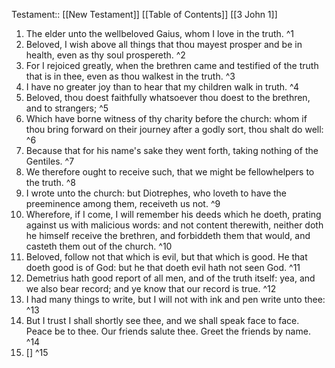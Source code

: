  Testament:: [[New Testament]]
 [[Table of Contents]]
 [[3 John 1]]
 1. The elder unto the wellbeloved Gaius, whom I love in the truth. ^1
 2. Beloved, I wish above all things that thou mayest prosper and be in health, even as thy soul prospereth. ^2
 3. For I rejoiced greatly, when the brethren came and testified of the truth that is in thee, even as thou walkest in the truth. ^3
 4. I have no greater joy than to hear that my children walk in truth. ^4
 5. Beloved, thou doest faithfully whatsoever thou doest to the brethren, and to strangers; ^5
 6. Which have borne witness of thy charity before the church: whom if thou bring forward on their journey after a godly sort, thou shalt do well: ^6
 7. Because that for his name's sake they went forth, taking nothing of the Gentiles. ^7
 8. We therefore ought to receive such, that we might be fellowhelpers to the truth. ^8
 9. I wrote unto the church: but Diotrephes, who loveth to have the preeminence among them, receiveth us not. ^9
 10. Wherefore, if I come, I will remember his deeds which he doeth, prating against us with malicious words: and not content therewith, neither doth he himself receive the brethren, and forbiddeth them that would, and casteth them out of the church. ^10
 11. Beloved, follow not that which is evil, but that which is good. He that doeth good is of God: but he that doeth evil hath not seen God. ^11
 12. Demetrius hath good report of all men, and of the truth itself: yea, and we also bear record; and ye know that our record is true. ^12
 13. I had many things to write, but I will not with ink and pen write unto thee: ^13
 14. But I trust I shall shortly see thee, and we shall speak face to face. Peace be to thee. Our friends salute thee. Greet the friends by name. ^14
 15. [] ^15
